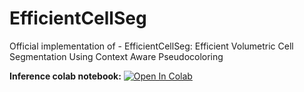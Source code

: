 # EfficientCellSeg

Official implementation of - EfficientCellSeg: Efficient Volumetric Cell Segmentation Using Context Aware Pseudocoloring

**Inference colab notebook:** [![Open In Colab](https://colab.research.google.com/assets/colab-badge.svg)](https://colab.research.google.com/drive/19abichcVaeAlbbojcaLUh5c_rCu8pYIL?usp=sharing)

